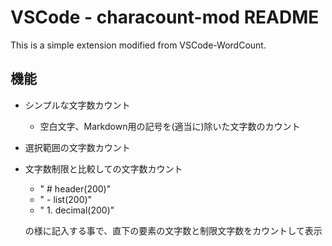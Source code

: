 # VSCode - characount-mod README
 
This is a simple extension modified from VSCode-WordCount.



## 機能
- シンプルな文字数カウント
	- 空白文字、Markdown用の記号を(適当に)除いた文字数のカウント

- 選択範囲の文字数カウント

- 文字数制限と比較しての文字数カウント
	- " # header(200)"
	- " - list(200)"
	- " 1. decimal(200)"
	
	の様に記入する事で、直下の要素の文字数と制限文字数をカウントして表示
